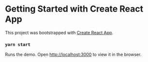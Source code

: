 # Getting Started with Create React App

This project was bootstrapped with [Create React App](https://github.com/facebook/create-react-app).
### `yarn start`

Runs the demo.
Open [http://localhost:3000](http://localhost:3000) to view it in the browser.
